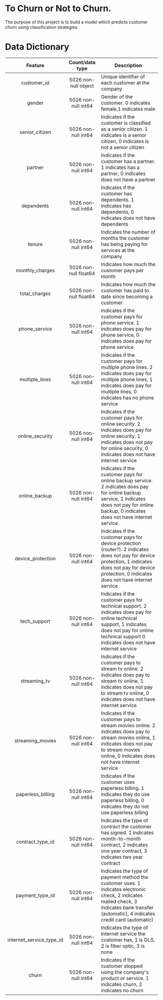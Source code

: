 # To Churn or Not to Churn.

The purpose of this project is to build a model which predicts customer churn using classification strategies.




# Data Dictionary
|          Feature         |    Count/data type    | Description                                                                                                                                                                                                |
|:------------------------:|:---------------------:|------------------------------------------------------------------------------------------------------------------------------------------------------------------------------------------------------------|
| customer_id              | 5026 non-null object  | Unique identifier of each customer at the company                                                                                                                                                          |
| gender                   | 5026 non-null int64   | Gender of the customer. 0 indicates female,1 indicates male                                                                                                                                                |
| senior_citizen           | 5026 non-null int64   | Indicates if the customer is classified as a senior citizen. 1 indicates is a senior citizen, 0 indicates is not a senior citizen                                                                          |
| partner                  | 5026 non-null int64   | Indicates if the customer has a partner. 1 indicates has a partner, 0 indicates does not have a partner                                                                                                    |
| dependents               | 5026 non-null int64   | Indicates if the customer has dependents. 1 indicates has dependents, 0 indicates does not have dependents                                                                                                 |
| tenure                   | 5026 non-null int64   | Indicates the number of months the customer has being paying for services at the company                                                                                                                   |
| monthly_charges          | 5026 non-null float64 | Indicates how much the customer pays per month                                                                                                                                                             |
| total_charges            | 5026 non-null float64 | Indicates how much the customer has paid to date since becoming a customer                                                                                                                                 |
| phone_service            | 5026 non-null int64   | Indicates if the customer pays for phone service. 1 indicates does pay for phone service, 0 indicates does pay for phone service                                                                           |
| multiple_lines           | 5026 non-null int64   | Indicates if the customer pays for multiple phone lines. 2 indicates does pay for multiple phone lines, 1 indicates does pay for multiple lines, 0 indicates has no phone service                          |
| online_security          | 5026 non-null int64   | Indicates if the customer pays for online security. 2 indicates does pay for online security, 1 indicates does not pay for online security, 0 indicates does not have internet service                     |
| online_backup            | 5026 non-null int64   | Indicates if the customer pays for online backup service. 2 indicates does pay for online backup service, 1 indicates does not pay for online backup, 0 indicates does not have internet service           |
| device_protection        | 5026 non-null int64   | Indicates if the customer pays for device protection (router?). 2 indicates does not pay for device protection, 1 indicates does not pay for device protection, 0 indicates does not have internet service |
| tech_support             | 5026 non-null int64   | Indicates if the customer pays for technical support. 2 indicates does pay for online technical support, 1 indicates does not pay for online technical support 0 indicates does not have internet service  |
| streaming_tv             | 5026 non-null int64   | Indicates if the customer pays to stream tv online. 2 indicates does pay to stream tv online, 1 indicates does not pay to stream tv online, 0 indicates does not have internet service                     |
| streaming_movies         | 5026 non-null int64   | Indicates if the customer pays to stream movies online. 2 indicates does pay to stream movies online, 1 indicates does not pay to stream movies online, 0 indicates does not have internet service         |
| paperless_billing        | 5026 non-null int64   | Indicates if the customer uses paperless billing. 1 indicates they do use paperless billing, 0 indicates they do not use paperless billing                                                                 |
| contract_type_id         | 5026 non-null int64   | Indicates the type of contract the customer has signed. 1 indicates month-to-month contract, 2 indicates one year contract, 3 indicates two year contract                                                  |
| payment_type_id          | 5026 non-null int64   | Indicates the type of payment method the customer uses. 1 indicates electronic check, 2 indicates mailed check, 3 indicates bank transfer (automatic), 4 indicates credit card (automatic)                 |
| internet_service_type_id | 5026 non-null int64   | Indicates the type of internet service the customer has, 1 is DLS, 2 is fiber optic, 3 is none                                                                                                             |
| churn                    | 5026 non-null int64   | Indicates if the customer stopped using the company's product or service. 1 indicates churn, 2 indicates no churn                                                                                          |